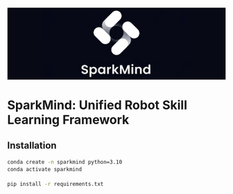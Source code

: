 
![IMG_7973](./imgs/logo.png)

# SparkMind: Unified Robot Skill Learning Framework

## Installation

```bash
conda create -n sparkmind python=3.10
conda activate sparkmind

pip install -r requirements.txt
```
